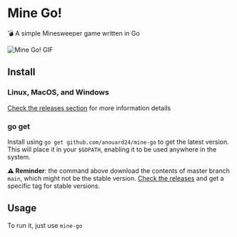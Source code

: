 # Mine Go!

💣 A simple Minesweeper game written in Go

<img src="https://repository-images.githubusercontent.com/312908083/ab670a80-a87c-11eb-85c9-d904ed62a007" alt="Mine Go! GIF"/>

## Install

### Linux, MacOS, and Windows

[Check the releases section](https://github.com/anouard24/mine-go/releases) for more information details 

### go get

Install using `go get github.com/anouard24/mine-go` to get the latest version. This will place it in your `$GOPATH`, enabling it to be used anywhere in the system.

**⚠️ Reminder**: the command above download the contents of master branch `main`, which might not be the stable version. [Check the releases](https://github.com/anouard24/mine-go/releases) and get a specific tag for stable versions.

## Usage

To run it, just use `mine-go`
